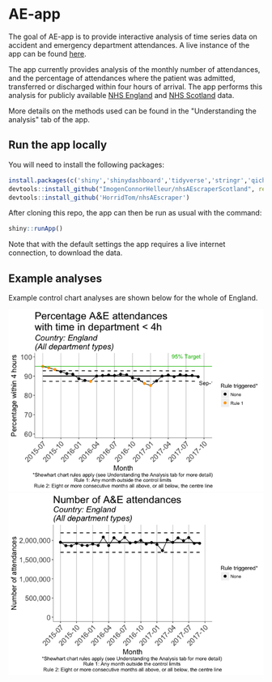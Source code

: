 
<!-- README.md is generated from README.Rmd. Please edit that file -->
AE-app
======

The goal of AE-app is to provide interactive analysis of time series data on accident and emergency department attendances. A live instance of the app can be found [here](https://clahrcnwl.shinyapps.io/ae-app/).

The app currently provides analysis of the monthly number of attendances, and the percentage of attendances where the patient was admitted, transferred or discharged within four hours of arrival. The app performs this analysis for publicly available [NHS England](https://www.england.nhs.uk/statistics/statistical-work-areas/ae-waiting-times-and-activity/) and [NHS Scotland](http://www.isdscotland.org/Health-Topics/Emergency-Care/Publications/data-tables2017.asp?id) data.

More details on the methods used can be found in the "Understanding the analysis" tab of the app.

Run the app locally
-------------------

You will need to install the following packages:

``` r
install.packages(c('shiny','shinydashboard','tidyverse','stringr','qicharts2','scales','zoo','wktmo','testthat'))
devtools::install_github("ImogenConnorHelleur/nhsAEscraperScotland", ref = "just-provider-data")
devtools::install_github('HorridTom/nhsAEscraper')
```

After cloning this repo, the app can then be run as usual with the command:

``` r
shiny::runApp()
```

Note that with the default settings the app requires a live internet connection, to download the data.

Example analyses
----------------

Example control chart analyses are shown below for the whole of England.

![](README_files/figure-markdown_github-ascii_identifiers/england-1.png)![](README_files/figure-markdown_github-ascii_identifiers/england-2.png)
